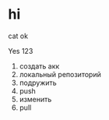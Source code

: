 # hi

cat ok

Yes
123
1. создать акк
2. локальный репозиторий
3. подружить
4. push
5. изменить
6. pull
